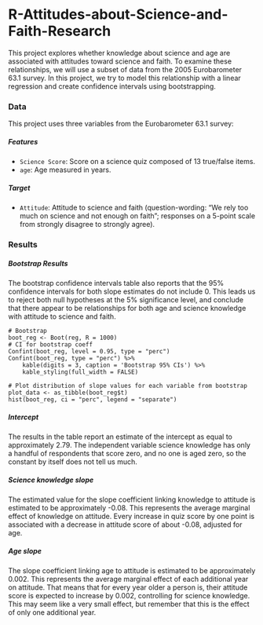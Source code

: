 # R-Attitudes-about-Science-and-Faith-Research
 This project explores whether knowledge about science and age are associated with attitudes toward science and faith. To examine these relationships, we will use a subset of data from the 2005 Eurobarometer 63.1 survey.  In this project, we try to model this relationship with a linear regression and create confidence intervals using bootstrapping.

### Data
This project uses three variables from the Eurobarometer 63.1 survey:
##### Features
+ `Science Score`: Score on a science quiz composed of 13 true/false items.
+ `age`: Age measured in years.
##### Target
+ `Attitude`: Attitude to science and faith (question-wording: “We rely too much on science and not enough on faith”; responses on a 5-point scale from strongly disagree to strongly agree).

### Results

##### **Bootstrap Results**
The bootstrap confidence intervals table also reports that the 95% confidence intervals for both slope estimates do not include 0. This leads us to reject both null hypotheses at the 5% significance level, and conclude that there appear to be relationships for both age and science knowledge with attitude to science and faith.

```
# Bootstrap
boot_reg <- Boot(reg, R = 1000)
# CI for bootstrap coeff
Confint(boot_reg, level = 0.95, type = "perc")
Confint(boot_reg, type = "perc") %>%
    kable(digits = 3, caption = 'Bootstrap 95% CIs') %>%
    kable_styling(full_width = FALSE)

# Plot distribution of slope values for each variable from bootstrap
plot_data <- as_tibble(boot_reg$t)
hist(boot_reg, ci = "perc", legend = "separate")
```

##### **Intercept**
The results in the table report an estimate of the intercept as equal to approximately 2.79.  The independent variable science knowledge has only a handful of respondents that score zero, and no one is aged zero, so the constant by itself does not tell us much.

##### **Science knowledge slope**
The estimated value for the slope coefficient linking knowledge to attitude is estimated to be approximately -0.08. This represents the average marginal effect of knowledge on attitude. Every increase in quiz score by one point is associated with a decrease in attitude score of about -0.08, adjusted for age.

##### **Age slope**
The slope coefficient linking age to attitude is estimated to be approximately 0.002. This represents the average marginal effect of each additional year on attitude. That means that for every year older a person is, their attitude score is expected to increase by 0.002, controlling for science knowledge. This may seem like a very small effect, but remember that this is the effect of only one additional year.

